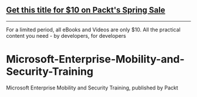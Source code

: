 ## [Get this title for $10 on Packt's Spring Sale](https://www.packt.com/V13988?utm_source=github&utm_medium=packt-github-repo&utm_campaign=spring_10_dollar_2022)
-----
For a limited period, all eBooks and Videos are only $10. All the practical content you need \- by developers, for developers

# Microsoft-Enterprise-Mobility-and-Security-Training
Microsoft Enterprise Mobility and Security Training, published by Packt
